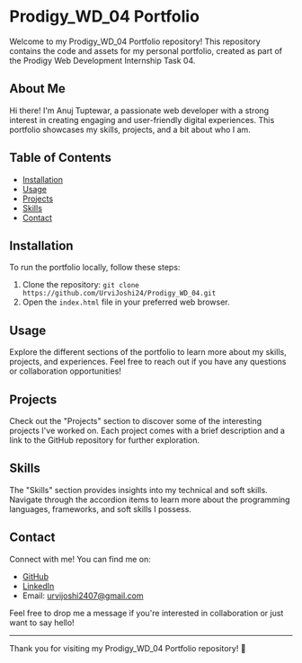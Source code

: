 # Prodigy_WD_04 Portfolio

Welcome to my Prodigy_WD_04 Portfolio repository! This repository contains the code and assets for my personal portfolio, created as part of the Prodigy Web Development Internship Task 04.

## About Me

Hi there! I'm Anuj Tuptewar, a passionate web developer with a strong interest in creating engaging and user-friendly digital experiences. This portfolio showcases my skills, projects, and a bit about who I am.

## Table of Contents

- [Installation](#installation)
- [Usage](#usage)
- [Projects](#projects)
- [Skills](#skills)
- [Contact](#contact)

## Installation

To run the portfolio locally, follow these steps:

1. Clone the repository: `git clone https://github.com/UrviJoshi24/Prodigy_WD_04.git`
2. Open the `index.html` file in your preferred web browser.

## Usage

Explore the different sections of the portfolio to learn more about my skills, projects, and experiences. Feel free to reach out if you have any questions or collaboration opportunities!

## Projects

Check out the "Projects" section to discover some of the interesting projects I've worked on. Each project comes with a brief description and a link to the GitHub repository for further exploration.

## Skills

The "Skills" section provides insights into my technical and soft skills. Navigate through the accordion items to learn more about the programming languages, frameworks, and soft skills I possess.

## Contact

Connect with me! You can find me on:

- [GitHub](https://github.com/UrviJoshi24)
- [LinkedIn](https://github.com/UrviJoshi24)
- Email: [urvijoshi2407@gmail.com](mailto:urvijoshi2407@gmail.com)

Feel free to drop me a message if you're interested in collaboration or just want to say hello!

---

Thank you for visiting my Prodigy_WD_04 Portfolio repository! 🚀
